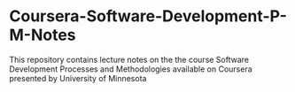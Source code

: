 # Coursera-Software-Development-P-M-Notes
This repository contains lecture notes on the the course Software Development Processes and Methodologies available on Coursera presented by University of Minnesota

